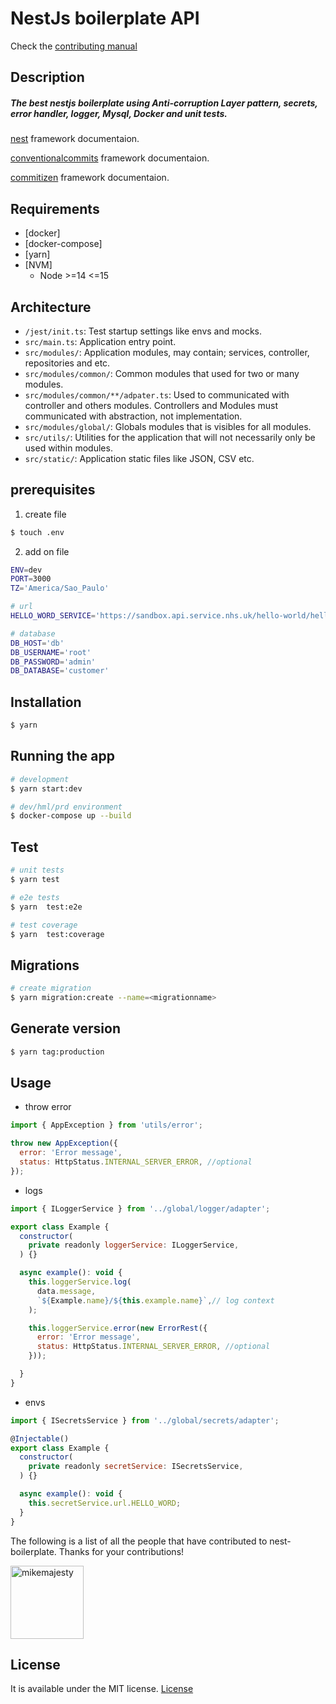 # NestJs boilerplate API

Check the [contributing manual](./CONTRIBUTING.md)

## Description

##### The best nestjs boilerplate using Anti-corruption Layer pattern, secrets, error handler, logger, Mysql, Docker and unit tests.

[nest](https://docs.nestjs.com/) framework documentaion.

[conventionalcommits](https://www.conventionalcommits.org/en/v1.0.0/) framework documentaion.

[commitizen](https://github.com/commitizen/cz-cli) framework documentaion.

## Requirements

- [docker]
- [docker-compose]
- [yarn]
- [NVM]
  - Node >=14 <=15

## Architecture

- `/jest/init.ts`: Test startup settings like envs and mocks.
- `src/main.ts`: Application entry point.
- `src/modules/`: Application modules, may contain; services, controller, repositories and etc.
- `src/modules/common/`: Common modules that used for two or many modules.
- `src/modules/common/**/adpater.ts`: Used to communicated with controller and others modules. Controllers and Modules must communicated with abstraction, not implementation.
- `src/modules/global/`: Globals modules that is visibles for all modules.
- `src/utils/`: Utilities for the application that will not necessarily only be used within modules.
- `src/static/`: Application static files like JSON, CSV etc.

## prerequisites

1. create file

```bash
$ touch .env
```

2. add on file

```bash
ENV=dev
PORT=3000
TZ='America/Sao_Paulo'

# url
HELLO_WORD_SERVICE='https://sandbox.api.service.nhs.uk/hello-world/hello/world'

# database
DB_HOST='db'
DB_USERNAME='root'
DB_PASSWORD='admin'
DB_DATABASE='customer'
```

## Installation

```bash
$ yarn
```

## Running the app

```bash
# development
$ yarn start:dev
```

```bash
# dev/hml/prd environment
$ docker-compose up --build
```

## Test

```bash
# unit tests
$ yarn test

# e2e tests
$ yarn  test:e2e

# test coverage
$ yarn  test:coverage
```

## Migrations

```bash
# create migration
$ yarn migration:create --name=<migrationname>

```

## Generate version

```bash
$ yarn tag:production
```

## Usage

- throw error

```js
import { AppException } from 'utils/error';

throw new AppException({
  error: 'Error message',
  status: HttpStatus.INTERNAL_SERVER_ERROR, //optional
});
```

- logs

```js
import { ILoggerService } from '../global/logger/adapter';

export class Example {
  constructor(
    private readonly loggerService: ILoggerService,
  ) {}

  async example(): void {
    this.loggerService.log(
      data.message,
      `${Example.name}/${this.example.name}`,// log context
    );

    this.loggerService.error(new ErrorRest({
      error: 'Error message',
      status: HttpStatus.INTERNAL_SERVER_ERROR, //optional
    }));

  }
}

```

- envs

```js
import { ISecretsService } from '../global/secrets/adapter';

@Injectable()
export class Example {
  constructor(
    private readonly secretService: ISecretsService,
  ) {}

  async example(): void {
    this.secretService.url.HELLO_WORD;
  }
}


```

The following is a list of all the people that have contributed to nest-boilerplate. Thanks for your contributions!

[<img alt="mikemajesty" src="https://avatars1.githubusercontent.com/u/11630212?s=460&v=4&s=117" width="117">](https://github.com/mikemajesty)

## License

It is available under the MIT license.
[License](https://opensource.org/licenses/mit-license.php)
